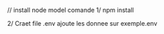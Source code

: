 // install node model comande 
1/ npm install 

2/ Craet file .env ajoute les donnee sur exemple.env 
